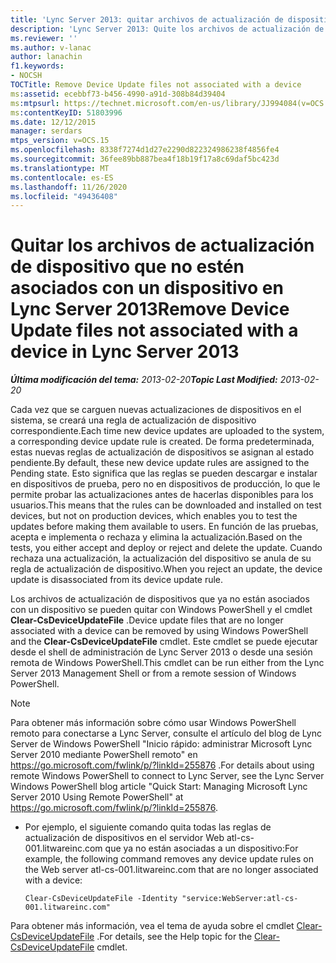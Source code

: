 ```yaml
---
title: 'Lync Server 2013: quitar archivos de actualización de dispositivos no asociados con un dispositivo'
description: 'Lync Server 2013: Quite los archivos de actualización de dispositivos que no estén asociados con un dispositivo.'
ms.reviewer: ''
ms.author: v-lanac
author: lanachin
f1.keywords:
- NOCSH
TOCTitle: Remove Device Update files not associated with a device
ms:assetid: ecebbf73-b456-4990-a91d-308b84d39404
ms:mtpsurl: https://technet.microsoft.com/en-us/library/JJ994084(v=OCS.15)
ms:contentKeyID: 51803996
ms.date: 12/12/2015
manager: serdars
mtps_version: v=OCS.15
ms.openlocfilehash: 8338f7274d1d27e2290d822324986238f4856fe4
ms.sourcegitcommit: 36fee89bb887bea4f18b19f17a8c69daf5bc423d
ms.translationtype: MT
ms.contentlocale: es-ES
ms.lasthandoff: 11/26/2020
ms.locfileid: "49436408"
---
```

# <a name="remove-device-update-files-not-associated-with-a-device-in-lync-server-2013"></a><span data-ttu-id="be94f-103">Quitar los archivos de actualización de dispositivo que no estén asociados con un dispositivo en Lync Server 2013</span><span class="sxs-lookup"><span data-stu-id="be94f-103">Remove Device Update files not associated with a device in Lync Server 2013</span></span>

<div data-xmlns="http://www.w3.org/1999/xhtml">

<div class="topic" data-xmlns="http://www.w3.org/1999/xhtml" data-msxsl="urn:schemas-microsoft-com:xslt" data-cs="https://msdn.microsoft.com/">

<div data-asp="https://msdn2.microsoft.com/asp">



</div>

<div id="mainSection">

<div id="mainBody"><span data-ttu-id="be94f-104">

<span> </span></span><span class="sxs-lookup"><span data-stu-id="be94f-104">

<span> </span></span></span>

<span data-ttu-id="be94f-105">_**Última modificación del tema:** 2013-02-20_</span><span class="sxs-lookup"><span data-stu-id="be94f-105">_**Topic Last Modified:** 2013-02-20_</span></span>

<span data-ttu-id="be94f-106">Cada vez que se carguen nuevas actualizaciones de dispositivos en el sistema, se creará una regla de actualización de dispositivo correspondiente.</span><span class="sxs-lookup"><span data-stu-id="be94f-106">Each time new device updates are uploaded to the system, a corresponding device update rule is created.</span></span> <span data-ttu-id="be94f-107">De forma predeterminada, estas nuevas reglas de actualización de dispositivos se asignan al estado pendiente.</span><span class="sxs-lookup"><span data-stu-id="be94f-107">By default, these new device update rules are assigned to the Pending state.</span></span> <span data-ttu-id="be94f-108">Esto significa que las reglas se pueden descargar e instalar en dispositivos de prueba, pero no en dispositivos de producción, lo que le permite probar las actualizaciones antes de hacerlas disponibles para los usuarios.</span><span class="sxs-lookup"><span data-stu-id="be94f-108">This means that the rules can be downloaded and installed on test devices, but not on production devices, which enables you to test the updates before making them available to users.</span></span> <span data-ttu-id="be94f-109">En función de las pruebas, acepta e implementa o rechaza y elimina la actualización.</span><span class="sxs-lookup"><span data-stu-id="be94f-109">Based on the tests, you either accept and deploy or reject and delete the update.</span></span> <span data-ttu-id="be94f-110">Cuando rechaza una actualización, la actualización del dispositivo se anula de su regla de actualización de dispositivo.</span><span class="sxs-lookup"><span data-stu-id="be94f-110">When you reject an update, the device update is disassociated from its device update rule.</span></span>

<div>


<span data-ttu-id="be94f-111">Los archivos de actualización de dispositivos que ya no están asociados con un dispositivo se pueden quitar con Windows PowerShell y el cmdlet **Clear-CsDeviceUpdateFile** .</span><span class="sxs-lookup"><span data-stu-id="be94f-111">Device update files that are no longer associated with a device can be removed by using Windows PowerShell and the **Clear-CsDeviceUpdateFile** cmdlet.</span></span> <span data-ttu-id="be94f-112">Este cmdlet se puede ejecutar desde el shell de administración de Lync Server 2013 o desde una sesión remota de Windows PowerShell.</span><span class="sxs-lookup"><span data-stu-id="be94f-112">This cmdlet can be run either from the Lync Server 2013 Management Shell or from a remote session of Windows PowerShell.</span></span>

<div>


> [!NOTE]  
> <span data-ttu-id="be94f-113">Para obtener más información sobre cómo usar Windows PowerShell remoto para conectarse a Lync Server, consulte el artículo del blog de Lync Server de Windows PowerShell "Inicio rápido: administrar Microsoft Lync Server 2010 mediante PowerShell remoto" en <A href="https://go.microsoft.com/fwlink/p/?linkid=255876">https://go.microsoft.com/fwlink/p/?linkId=255876</A> .</span><span class="sxs-lookup"><span data-stu-id="be94f-113">For details about using remote Windows PowerShell to connect to Lync Server, see the Lync Server Windows PowerShell blog article "Quick Start: Managing Microsoft Lync Server 2010 Using Remote PowerShell" at <A href="https://go.microsoft.com/fwlink/p/?linkid=255876">https://go.microsoft.com/fwlink/p/?linkId=255876</A>.</span></span>



</div>

<div>


  - <span data-ttu-id="be94f-114">Por ejemplo, el siguiente comando quita todas las reglas de actualización de dispositivos en el servidor Web atl-cs-001.litwareinc.com que ya no están asociadas a un dispositivo:</span><span class="sxs-lookup"><span data-stu-id="be94f-114">For example, the following command removes any device update rules on the Web server atl-cs-001.litwareinc.com that are no longer associated with a device:</span></span>
    
        Clear-CsDeviceUpdateFile -Identity "service:WebServer:atl-cs-001.litwareinc.com"

</div>

<span data-ttu-id="be94f-115">Para obtener más información, vea el tema de ayuda sobre el cmdlet [Clear-CsDeviceUpdateFile](https://docs.microsoft.com/powershell/module/skype/Clear-CsDeviceUpdateFile) .</span><span class="sxs-lookup"><span data-stu-id="be94f-115">For details, see the Help topic for the [Clear-CsDeviceUpdateFile](https://docs.microsoft.com/powershell/module/skype/Clear-CsDeviceUpdateFile) cmdlet.</span></span>

<span data-ttu-id="be94f-116"></div>

</div>

<span> </span>

</div>

</div>

</span><span class="sxs-lookup"><span data-stu-id="be94f-116"></div>

</div>

<span> </span>

</div>

</div>

</span></span></div>


